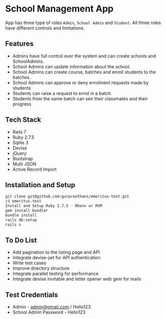 # School Management App

App has three type of roles `Admin`, `School Admin` and `Student`. All three roles have different controls and limitations.

## Features

- Admins have full control over the system and can create schools and SchoolAdmins.
- School Admins can update information about the school.
- School Admins can create course, batches and enroll students to the batches.
- School Admins can approve or deny enrolment requests made by students
- Students can raise a request to enrol in a batch.
- Students from the same batch can see their classmates and their progress

## Tech Stack

- Rails 7
- Ruby 2.7.5
- Sqlite 3
- Devise
- jQuery
- Bootstrap
- Multi JSON
- Active Record Import



## Installation and Setup

```sh
git clone git@github.com:gurpreethans/emeritus-test.git
cd emeritus-test
Install and Setup Ruby 2.7.5 - Rbenv or RVM
gem install bundler
bundle install
rails db:setup
rails s
```

## To Do List
- Add pagination to the listing page and API
- Integrate devise-jwt for API authentication
- Write test cases
- Improve directory structure
- Integrate parallet testing for performance
- Integrate devise invitable and letter opener web gem for mails

## Test Credentials
- Admin - admin@gmail.com / Hello123
- School Admin Password - Hello123

